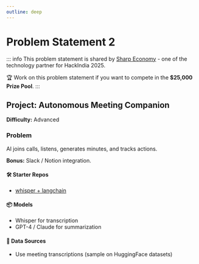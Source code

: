 ```yaml
---
outline: deep
---
```


# Problem Statement 2

::: info
This problem statement is shared by [Sharp Economy](https://sharpeconomy.org/)  - one of the technology partner for HackIndia 2025.

🏆 Work on this problem statement if you want to compete in the **$25,000 Prize Pool**. 
:::

## Project: Autonomous Meeting Companion

**Difficulty:** Advanced

### Problem
AI joins calls, listens, generates minutes, and tracks actions.

**Bonus:** Slack / Notion integration.

#### 🛠️ Starter Repos

- [whisper + langchain](https://github.com/openai/whisper)

#### 📦 Models

- Whisper for transcription
- GPT-4 / Claude for summarization

#### 🔎 Data Sources

- Use meeting transcriptions (sample on HuggingFace datasets)

